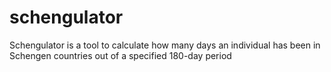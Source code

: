 # schengulator
Schengulator is a tool to calculate how many days an individual has been in Schengen countries out of a specified 180-day period
